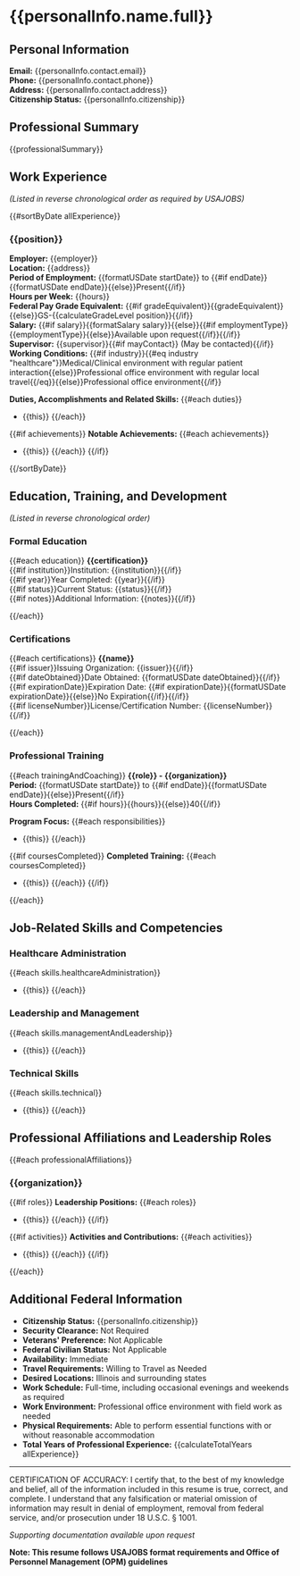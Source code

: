 # {{personalInfo.name.full}}

## Personal Information
**Email:** {{personalInfo.contact.email}}  
**Phone:** {{personalInfo.contact.phone}}  
**Address:** {{personalInfo.contact.address}}  
**Citizenship Status:** {{personalInfo.citizenship}}

## Professional Summary
{{professionalSummary}}

## Work Experience
_(Listed in reverse chronological order as required by USAJOBS)_

{{#sortByDate allExperience}}
### {{position}}
**Employer:** {{employer}}  
**Location:** {{address}}  
**Period of Employment:** {{formatUSDate startDate}} to {{#if endDate}}{{formatUSDate endDate}}{{else}}Present{{/if}}  
**Hours per Week:** {{hours}}  
**Federal Pay Grade Equivalent:** {{#if gradeEquivalent}}{{gradeEquivalent}}{{else}}GS-{{calculateGradeLevel position}}{{/if}}  
**Salary:** {{#if salary}}{{formatSalary salary}}{{else}}{{#if employmentType}}{{employmentType}}{{else}}Available upon request{{/if}}{{/if}}  
**Supervisor:** {{supervisor}}{{#if mayContact}} (May be contacted){{/if}}  
**Working Conditions:** {{#if industry}}{{#eq industry "healthcare"}}Medical/Clinical environment with regular patient interaction{{else}}Professional office environment with regular local travel{{/eq}}{{else}}Professional office environment{{/if}}

**Duties, Accomplishments and Related Skills:**
{{#each duties}}
- {{this}}
{{/each}}

{{#if achievements}}
**Notable Achievements:**
{{#each achievements}}
- {{this}}
{{/each}}
{{/if}}

{{/sortByDate}}

## Education, Training, and Development
_(Listed in reverse chronological order)_

### Formal Education
{{#each education}}
**{{certification}}**  
{{#if institution}}Institution: {{institution}}{{/if}}  
{{#if year}}Year Completed: {{year}}{{/if}}  
{{#if status}}Current Status: {{status}}{{/if}}  
{{#if notes}}Additional Information: {{notes}}{{/if}}

{{/each}}

### Certifications
{{#each certifications}}
**{{name}}**  
{{#if issuer}}Issuing Organization: {{issuer}}{{/if}}  
{{#if dateObtained}}Date Obtained: {{formatUSDate dateObtained}}{{/if}}  
{{#if expirationDate}}Expiration Date: {{#if expirationDate}}{{formatUSDate expirationDate}}{{else}}No Expiration{{/if}}{{/if}}  
{{#if licenseNumber}}License/Certification Number: {{licenseNumber}}{{/if}}

{{/each}}

### Professional Training
{{#each trainingAndCoaching}}
**{{role}} - {{organization}}**  
**Period:** {{formatUSDate startDate}} to {{#if endDate}}{{formatUSDate endDate}}{{else}}Present{{/if}}  
**Hours Completed:** {{#if hours}}{{hours}}{{else}}40{{/if}}

**Program Focus:**
{{#each responsibilities}}
- {{this}}
{{/each}}

{{#if coursesCompleted}}
**Completed Training:**
{{#each coursesCompleted}}
- {{this}}
{{/each}}
{{/if}}

{{/each}}

## Job-Related Skills and Competencies

### Healthcare Administration
{{#each skills.healthcareAdministration}}
- {{this}}
{{/each}}

### Leadership and Management
{{#each skills.managementAndLeadership}}
- {{this}}
{{/each}}

### Technical Skills
{{#each skills.technical}}
- {{this}}
{{/each}}

## Professional Affiliations and Leadership Roles
{{#each professionalAffiliations}}
### {{organization}}
{{#if roles}}
**Leadership Positions:**
{{#each roles}}
- {{this}}
{{/each}}
{{/if}}

{{#if activities}}
**Activities and Contributions:**
{{#each activities}}
- {{this}}
{{/each}}
{{/if}}

{{/each}}

## Additional Federal Information
- **Citizenship Status:** {{personalInfo.citizenship}}
- **Security Clearance:** Not Required
- **Veterans' Preference:** Not Applicable
- **Federal Civilian Status:** Not Applicable
- **Availability:** Immediate
- **Travel Requirements:** Willing to Travel as Needed
- **Desired Locations:** Illinois and surrounding states
- **Work Schedule:** Full-time, including occasional evenings and weekends as required
- **Work Environment:** Professional office environment with field work as needed
- **Physical Requirements:** Able to perform essential functions with or without reasonable accommodation
- **Total Years of Professional Experience:** {{calculateTotalYears allExperience}}

---

CERTIFICATION OF ACCURACY: I certify that, to the best of my knowledge and belief, all of the information included in this resume is true, correct, and complete. I understand that any falsification or material omission of information may result in denial of employment, removal from federal service, and/or prosecution under 18 U.S.C. § 1001.

_Supporting documentation available upon request_

**Note: This resume follows USAJOBS format requirements and Office of Personnel Management (OPM) guidelines**
